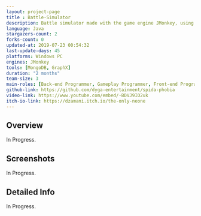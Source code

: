 ```yaml
---
layout: project-page
title : Battle-Simulator
description: Battle simulator made with the game engine JMonkey, using a graph model as back-end
language: Java
stargazers-count: 2
forks-count: 0
updated-at: 2019-07-23 00:54:32
last-update-days: 45
platforms: Windows PC
engines: JMonkey
tools: [MongoDB, GraphX]
duration: "2 months"
team-size: 3
main-roles: [Back-end Programmer, Gameplay Programmer, Front-end Programmeur]
github-link: https://github.com/dyga-entertainment/spida-phobia
video-link: https://www.youtube.com/embed/-BDVJ9IO2uk
itch-io-link: https://dzamani.itch.io/the-only-neone
---
```

<!---
Gregoire Boiron <gregoire.boiron@gmail.com>
Copyright (c) 2018 Gregoire Boiron  All Rights Reserved.
--->

Overview
--------------------
In Progress.

Screenshots
--------------------
In Progress.

Detailed Info
--------------------
In Progress.
